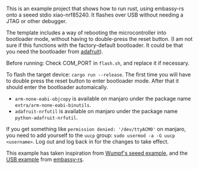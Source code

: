 This is an example project that shows how to run rust, using embassy-rs onto a seeed stdio xiao-nrf85240. It flashes over USB without needing a JTAG or other debugger.

The template includes a way of rebooting the microcontroller into bootloader mode, without having to double-press the reset button. (I am not sure if this functions with the factory-default bootloader. It could be that you need the bootloader from [adafruit](https://github.com/mike1808/PIO_SEEED_Adafruit_nRF52_Arduino)).

Before running: Check COM_PORT in `flash.sh`, and replace it if necessary.

To flash the target device: `cargo run --release`. The first time you will have to double press the reset button to enter bootloader mode. After that it should enter the bootloader automaically.

- `arm-none-eabi-objcopy` is available on manjaro under the package name `extra/arm-none-eabi-binutils`.
- `adafruit-nrfutil` is available on manjaro under the package name `python-adafruit-nrfutil`.

If you get something like `permission denied: '/dev/ttyACM0'` on manjaro, you need to add yourself to the `uucp` group: `sudo usermod -a -G uucp <username>`.
Log out and log back in for the changes to take effect.

This example has taken inspiration from [Wumpf's seeed example](https://github.com/Wumpf/Seeed-nRF52840-Sense-projects/tree/main), and the [USB example](https://github.com/embassy-rs/embassy/blob/main/examples/nrf52840/src/bin/usb_serial.rs) from [embassy-rs](https://embassy.dev/).